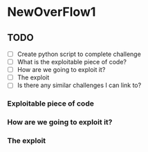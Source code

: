 # NewOverFlow1

## TODO

- [ ] Create python script to complete challenge
- [ ] What is the exploitable piece of code?  
- [ ] How are we going to exploit it?
- [ ] The exploit
- [ ] Is there any similar challenges I can link to?

### Exploitable piece of code

### How are we going to exploit it?

### The exploit
